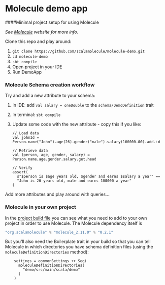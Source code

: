 # Molecule demo app

####Minimal project setup for using Molecule

_See [Molecule](http://scalamolecule.org) website for more info._

Clone this repo and play around:

1. `git clone https://github.com/scalamolecule/molecule-demo.git`
2. `cd molecule-demo`
3. `sbt compile`
4. Open project in your IDE
5. Run DemoApp


### Molecule Schema creation workflow

Try and add a new attribute to your schema:

  1. In IDE: add `val salary = oneDouble` to the `schema/DemoDefinition` trait
  2. In terminal: `sbt compile`
  2. Update some code with the new attribute - copy this if you like:
  
      ```
      // Load data
      val johnId = Person.name("John").age(26).gender("male").salary(100000.00).add.id

	  // Retrieve data
	  val (person, age, gender, salary) = Person.name.age.gender.salary.get.head

	  // Verify
	  assert(
	    s"$person is $age years old, $gender and earns $salary a year" == 
	    "John is 26 years old, male and earns 100000 a year"
	  )
      ```
      
Add more attributes and play around with queries...


### Molecule in your own project

In the [project build file]() you can see what you need to add to your own project
in order to use Molecule. The Molecule dependency itself is

```scala
"org.scalamolecule" % "molecule_2.11.0" % "0.2.1"
```

But you'll also need the Boilerplate trait in your build so that you can tell Molecule 
in which directories you have schema definition files (using the `moleculeDefinitionDirectories` method):

```
    settings = commonSettings ++ Seq(
      moleculeDefinitionDirectories(
        "demo/src/main/scala/demo"
      )
    )
```